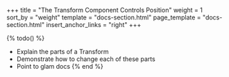 +++
title = "The Transform Component Controls Position"
weight = 1
sort_by = "weight"
template = "docs-section.html"
page_template = "docs-section.html"
insert_anchor_links = "right"
+++

{% todo() %}

* Explain the parts of a Transform
* Demonstrate how to change each of these parts
* Point to glam docs
{% end %}
